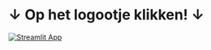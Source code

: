# ↓  Op het logootje klikken! ↓ 

[![Streamlit App](https://static.streamlit.io/badges/streamlit_badge_black_white.svg)](https://financiele-planning-bxq2vkmkke4vqgzcjqtgwt.streamlit.app/)
